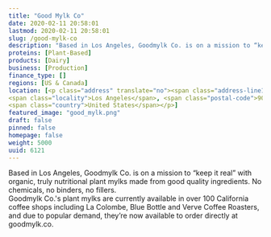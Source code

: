 ```yaml
---
title: "Good Mylk Co"
date: 2020-02-11 20:58:01
lastmod: 2020-02-11 20:58:01
slug: /good-mylk-co
description: "Based in Los Angeles, Goodmylk Co. is on a mission to “keep it real” with organic, truly nutritional plant mylks made from good quality ingredients. No chemicals, no binders, no fillers.Goodmylk Co.'s plant mylks are currently available in over 100 California coffee shops including La Colombe, Blue Bottle and Verve Coffee Roasters, and due to popular demand, they’re now available to order directly at goodmylk.co."
proteins: [Plant-Based]
products: [Dairy]
business: [Production]
finance_type: []
regions: [US & Canada]
location: [<p class="address" translate="no"><span class="address-line1">West 1st Street</span><br>
<span class="locality">Los Angeles</span>, <span class="postal-code">90012</span><br>
<span class="country">United States</span></p>]
featured_image: "good_mylk.png"
draft: false
pinned: false
homepage: false
weight: 5000
uuid: 6121
---
```

<p>Based in Los Angeles, Goodmylk Co. is on a mission to “keep it real” with organic, truly nutritional plant mylks made from good quality ingredients. No chemicals, no binders, no fillers.<br />
Goodmylk Co.'s plant mylks are currently available in over 100 California coffee shops including La Colombe, Blue Bottle and Verve Coffee Roasters, and due to popular demand, they’re now available to order directly at goodmylk.co.</p>
